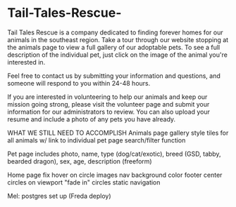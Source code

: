 # Tail-Tales-Rescue-

Tail Tales Rescue is a company dedicated to finding forever homes for our animals in the southeast region. Take a tour through our website stopping at the animals page to view a full gallery of our adoptable pets. To see a full description of the individual pet, just click on the image of the animal you're interested in.

Feel free to contact us by submitting your information and questions, and someone will respond to you within 24-48 hours.

If you are interested in volunteering to help our animals and keep our mission going strong, please visit the volunteer page and submit your information for our administrators to review. You can also upload your resume and include a photo of any pets you have already.

WHAT WE STILL NEED TO ACCOMPLISH
Animals page
gallery style tiles for all animals w/ link to individual pet page
search/filter function

Pet page
includes photo, name, type (dog/cat/exotic), breed (GSD, tabby, bearded dragon), sex, age, description (freeform)

Home page
fix hover on circle images
nav background color
footer
center circles on viewport
"fade in" circles
static navigation

Mel:
postgres set up
(Freda deploy)
